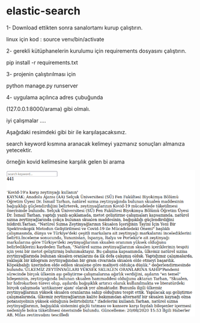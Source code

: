 # elastic-search
1- Download ettikten sonra sanalortamı kurup çalıştırın.
 
 linux için kod : source venv/bin/activate
 
2- gerekli kütüphanelerin kurulumu için requirements dosyasını çalıştırın.
 
 pip install -r requirements.txt
 
 
3- projenin çalıştırılması için 

python manage.py runserver


4- uygulama açılınca adres çubuğunda 

(127.0.0.1:8000/arama) gibi olmalı.


iyi çalışmalar ....


Aşağıdaki resimdeki gibi bir ile karşılaşacaksınız.

search keyword kısmına aranacak kelimeyi yazmanız sonuçları almanıza yetecektir.

örneğin kovid kelimesine karşılık gelen bi arama 

![](/templates/elastik.png)
